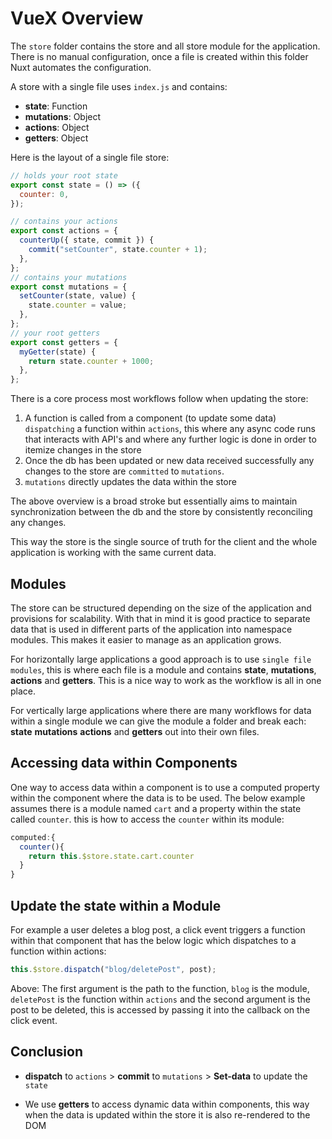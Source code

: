 # VueX Overview

The `store` folder contains the store and all store module for the application. There is no manual configuration, once a file is created within this folder Nuxt automates the configuration.

A store with a single file uses `index.js` and contains:

- **state**: Function
- **mutations**: Object
- **actions**: Object
- **getters**: Object

Here is the layout of a single file store:

```js
// holds your root state
export const state = () => ({
  counter: 0,
});

// contains your actions
export const actions = {
  counterUp({ state, commit }) {
    commit("setCounter", state.counter + 1);
  },
};
// contains your mutations
export const mutations = {
  setCounter(state, value) {
    state.counter = value;
  },
};
// your root getters
export const getters = {
  myGetter(state) {
    return state.counter + 1000;
  },
};
```

There is a core process most workflows follow when updating the store:

1. A function is called from a component (to update some data) `dispatching` a function within `actions`, this where any async code runs that interacts with API's and where any further logic is done in order to itemize changes in the store
2. Once the db has been updated or new data received successfully any changes to the store are `committed` to `mutations`.
3. `mutations` directly updates the data within the store

The above overview is a broad stroke but essentially aims to maintain synchronization between the db and the store by consistently reconciling any changes.

This way the store is the single source of truth for the client and the whole application is working with the same current data.

## Modules

The store can be structured depending on the size of the application and provisions for scalability. With that in mind it is good practice to separate data that is used in different parts of the application into namespace modules. This makes it easier to manage as an application grows.

For horizontally large applications a good approach is to use `single file modules`, this is where each file is a module and contains **state**, **mutations**, **actions** and **getters**. This is a nice way to work as the workflow is all in one place.

For vertically large applications where there are many workflows for data within a single module we can give the module a folder and break each: **state** **mutations** **actions** and **getters** out into their own files.

## Accessing data within Components

One way to access data within a component is to use a computed property within the component where the data is to be used. The below example assumes there is a module named `cart` and a property within the state called `counter`. this is how to access the `counter` within its module:

```js
computed:{
  counter(){
    return this.$store.state.cart.counter
  }
}
```

## Update the state within a Module

For example a user deletes a blog post, a click event triggers a function within that component that has the below logic which dispatches to a function within actions:

```js
this.$store.dispatch("blog/deletePost", post);
```

Above: The first argument is the path to the function, `blog` is the module, `deletePost` is the function within `actions` and the second argument is the post to be deleted, this is accessed by passing it into the callback on the click event.

## Conclusion

- **dispatch** to `actions` > **commit** to `mutations` > **Set-data** to update the `state`

- We use **getters** to access dynamic data within components, this way when the data is updated within the store it is also re-rendered to the DOM
